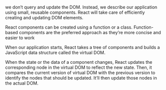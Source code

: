 we don’t query and update the DOM. Instead, we describe our application using small, reusable components. React will take care of efficiently creating and updating DOM elements.

React components can be created using a function or a class. Function-based components are the preferred approach as they’re more concise and easier to work

When our application starts, React takes a tree of components and builds a JavaScript data structure called the virtual DOM. 

When the state or the data of a component changes, React updates the corresponding node in the virtual DOM to reflect the new state. Then, it compares the current version of virtual DOM with the previous version to identify the nodes that should be updated. It’ll then update those nodes in the actual DOM.